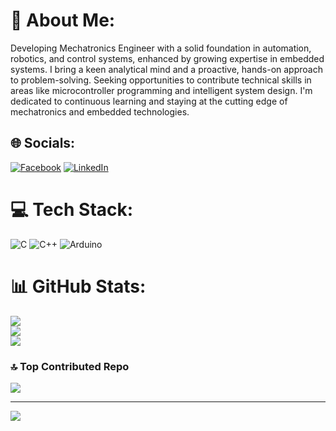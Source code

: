 # 💫 About Me:
Developing Mechatronics Engineer with a solid foundation in automation, robotics, and control systems, enhanced by growing expertise in embedded systems. I bring a keen analytical mind and a proactive, hands-on approach to problem-solving. Seeking opportunities to contribute technical skills in areas like microcontroller programming and intelligent system design. I'm dedicated to continuous learning and staying at the cutting edge of mechatronics and embedded technologies.

## 🌐 Socials:
[![Facebook](https://img.shields.io/badge/Facebook-%231877F2.svg?logo=Facebook&logoColor=white)](https://facebook.com/https://www.facebook.com/amralim512/) [![LinkedIn](https://img.shields.io/badge/LinkedIn-%230077B5.svg?logo=linkedin&logoColor=white)](https://linkedin.com/in/https://www.linkedin.com/in/amradel512/) 

# 💻 Tech Stack:
![C](https://img.shields.io/badge/c-%2300599C.svg?style=for-the-badge&logo=c&logoColor=white) ![C++](https://img.shields.io/badge/c++-%2300599C.svg?style=for-the-badge&logo=c%2B%2B&logoColor=white) ![Arduino](https://img.shields.io/badge/-Arduino-00979D?style=for-the-badge&logo=Arduino&logoColor=white)
# 📊 GitHub Stats:
![](https://github-readme-stats.vercel.app/api?username=amralim512&theme=midnight-purple&hide_border=false&include_all_commits=false&count_private=false)<br/>
![](https://github-readme-streak-stats.herokuapp.com/?user=amralim512&theme=midnight-purple&hide_border=false)<br/>
![](https://github-readme-stats.vercel.app/api/top-langs/?username=amralim512&theme=midnight-purple&hide_border=false&include_all_commits=false&count_private=false&layout=compact)

### 🔝 Top Contributed Repo
![](https://github-contributor-stats.vercel.app/api?username=amralim512&limit=5&theme=dark&combine_all_yearly_contributions=true)

---
[![](https://visitcount.itsvg.in/api?id=amralim512&icon=0&color=6)](https://visitcount.itsvg.in)

<!-- Proudly created with GPRM ( https://gprm.itsvg.in ) -->
